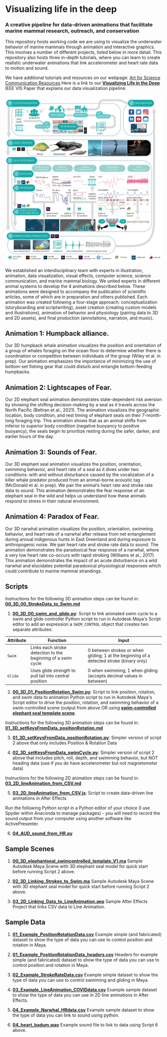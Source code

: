 # Visualizing life in the deep
### A creative pipeline for data-driven animations that facilitate marine mammal research, outreach, and conservation

This repository hosts working code we are using to visualize the underwater behavior of marine mammals through animation and interactive graphics. This involves a number of different projects, listed below in more detail. This repository also hosts three in-depth tutorials, where you can learn to create realistic underwater animations that link accelerometer and heart rate data to motion and sound. 

We have additional tutorials and resources on our webpage: [Art for Science Communication Resources](https://jessiekb.com/resources)
Here is a link to our [**Visualizing Life in the Deep**](https://ieeexplore.ieee.org/document/9622956) IEEE VIS Paper that explains our data visualization pipeline:

![](images/Overview_figure-01.png)

We established an interdisciplinary team with experts in illustration, animation, data visualization, visual effects, computer science, science communication, and marine mammal biology. We united experts in different animal systems to develop the 4 animations described below. These animations were designed to accompany the publication of scientific articles, some of which are in preparation and others published. Each animation was created following a four-stage approach: conceptualization (storyboarding and scriptwriting), asset creation (creating custom models and illustrations), animation of behavior and physiology (pairing data to 3D and 2D assets), and final production (annotations, narration, and music).

## Animation 1: Humpback alliance. 
Our 3D humpback whale animation visualizes the position and orientation of a group of whales foraging on the ocean floor to determine whether there is coordination or competition between individuals of the group (Wiley et al. in prep). Our animation emphasizes the importance of minimizing the use of bottom-set fishing gear that could disturb and entangle bottom-feeding humpbacks.

## Animation 2: Lightscapes of Fear. 
Our 2D elephant seal animation demonstrates state-dependent risk aversion by showing the shifting decision-making by a seal as it travels across the North Pacific (Beltran et al., 2021). The animation visualizes the geographic location, body condition, and rest timing of elephant seals on their 7-month-long foraging trip. This animation shows that as an animal shifts from inferior to superior body condition (negative buoyancy to positive buoyancy), the seals begin to prioritize resting during the safer, darker, and earlier hours of the day. 

## Animation 3: Sounds of Fear. 
Our 3D elephant seal animation visualizes the position, orientation, swimming behavior, and heart rate of a seal as it dives under two conditions: with and without disturbance caused by the vocalization of a killer whale predator produced from an animal-borne acoustic tag (McDonald et al. in prep). We pair the animal’s heart rate and stroke rate data to sound. This animation demonstrates the fear response of an elephant seal in the wild and helps us understand how these animals respond to stress in their natural environment.

## Animation 4: Paradox of Fear. 
Our 3D narwhal animation visualizes the position, orientation, swimming behavior, and heart rate of a narwhal after release from net entanglement during annual indigenous hunts in East Greenland and during exposure to anthropogenic noise. We pair heart rate and stroke rate data to sound. The animation demonstrates the paradoxical fear response of a narwhal, where a very low heart rate co-occurs with rapid stroking (Williams et al., 2017). This animation demonstrates the impact of an acute disturbance on a wild narwhal and elucidates potential paradoxical physiological responses which could contribute to marine mammal strandings.

## Scripts

Instructions for the following 3D animation steps can be found in: [**00_3D_00_StrokeData_to_Swim.md**](https://github.com/jmkendallbar/VisualizingLifeintheDeep/blob/main/scripts/00_3D_00_StrokeData_to_Swim.md)

1. [**00_3D_00_swim_and_glide.py**](https://github.com/jmkendallbar/VisualizingLifeintheDeep/blob/main/scripts/00_3D_00_swim_and_glide.py): Script to link animated swim cycle to a swim and glide controller
Python script to run in Autodesk Maya's Script editor to add an expression a `SWIM_CONTROL` object that creates two separate attributes: 


Attribute     | Function                                                     | Input
------------- | ------------------------------------------------------------ | ------------
`Swim`        | Links each stroke detection to the beginning of a swim cycle | 0 between strokes or when gliding; 1 at the beginning of a detected stroke (binary only)
`Glide`       | Uses glide strength to pull tail into central position       | 0 when swimming; 1 when gliding (accepts decimal values in between)

2. [**00_3D_01_PositionRotation_Swim.py**](https://github.com/jmkendallbar/VisualizingLifeintheDeep/blob/main/scripts/00_3D_01_PositionRotation_Swim.py): Script to link position, rotation, and swim data to animation
Python script to run in Autodesk Maya's Script editor to drive the position, rotation, and swimming behavior of a swim-controlled scene (output from above OR using [**swim-controlled elephant seal template scene**](https://github.com/jmkendallbar/VisualizingLifeintheDeep/blob/main/scenes/V3_elephantseal_swimcontrolled_template_V1.ma).

Instructions for the following 3D animation steps can be found in: [**01_3D_setKeysFromData_positionRotation.md**](https://github.com/jmkendallbar/VisualizingLifeintheDeep/blob/main/scripts/01_3D_setKeysFromData_positionRotation.md)

3. [**01_3D_setKeysFromData_positionRotation.py**](https://github.com/jmkendallbar/VisualizingLifeintheDeep/blob/main/scripts/01_3D_setKeysFromData_positionRotation.py): Simpler version of script 2 above that only includes Position & Rotation Data

4. [**02_3D_setKeysFromData_swimCycle.py**](https://github.com/jmkendallbar/VisualizingLifeintheDeep/blob/main/scripts/02_3D_setKeysFromData_swimCycle.py): Simpler version of script 2 above that includes pitch, roll, depth, and swimming behavior, but NOT heading data (use if you do have accelerometer but not magnetometer data)

Instructions for the following 2D animation steps can be found in: [**03_2D_lineAnimation_from_CSV.md**](https://github.com/jmkendallbar/VisualizingLifeintheDeep/blob/main/scripts/03_2D_lineAnimation_from_CSV.md)

5. [**03_2D_lineAnimation_from_CSV.js**](https://github.com/jmkendallbar/VisualizingLifeintheDeep/blob/main/scripts/03_2D_lineAnimation_from_CSV.js): Script to create data-driven line animations in After Effects

Run the following Python script in a Python editor of your choice (I use Spyder within Anaconda to manage packages) - you will need to record the sound output from your computer using another software like ActivePresenter.

6. [**04_AUD_sound_from_HR.py**](https://github.com/jmkendallbar/VisualizingLifeintheDeep/blob/main/scripts/04_AUD_sound_from_HR.py)

## Sample Scenes

1. [**00_3D_elephantseal_swimcontrolled_template_V1.ma**](https://github.com/jmkendallbar/VisualizingLifeintheDeep/blob/main/scenes/00_3D_elephantseal_swimcontrolled_template_V1.ma)
Sample Autodesk Maya Scene with 3D elephant seal model for quick start before running Script 2 above.

2. [**02_3D_Linking_Strokes_to_Swim.ma**](https://github.com/jmkendallbar/VisualizingLifeintheDeep/blob/main/scenes/02_3D_Linking_Strokes_to_Swim.ma)
Sample Autodesk Maya Scene with 3D elephant seal model for quick start before running Script 2 above.

3. [**03_2D_Linking_Data_to_LineAnimation.aep**](https://github.com/jmkendallbar/VisualizingLifeintheDeep/blob/main/scenes/03_2D_Linking_Data_to_LineAnimation.aep)
Sample After Effects Project that links CSV data to Line Animation.

## Sample Data

1. [**01_Example_PositionRotationData.csv**](https://github.com/jmkendallbar/VisualizingLifeintheDeep/tree/main/data)
Example simple (and fabricated) dataset to show the type of data you can use to control position and rotation in Maya.

2. [**01_Example_PositionRotationData_headers.csv**](https://github.com/jmkendallbar/VisualizingLifeintheDeep/blob/main/data/01_Example_PositionRotationData_headers.csv)
Headers for example simple (and fabricated) dataset to show the type of data you can use to control position and rotation in Maya.

3. [**02_Example_StrokeRateData.csv**](https://github.com/jmkendallbar/VisualizingLifeintheDeep/blob/main/data/02_Example_StrokeRateData.csv)
Example simple dataset to show the type of data you can use to control swimming and gliding in Maya.

4. [**03_Example_LineAnimation_COVIDdata.csv**](https://github.com/jmkendallbar/VisualizingLifeintheDeep/blob/main/data/03_Example_LineAnimation_COVIDdata.csv)
Example sample dataset to show the type of data you can use in 2D line animations in After Effects.

5. [**04_Example_Narwhal_HRdata.csv**](https://github.com/jmkendallbar/VisualizingLifeintheDeep/blob/main/data/04_Example_Narwhal_HRdata.csv)
Example sample dataset to show the type of data you can link to sound using python.

6. [**04_heart_badum.wav**](https://github.com/jmkendallbar/VisualizingLifeintheDeep/blob/main/data/04_heart_badum.wav)
Example sound file to link to data using Script 6 above.